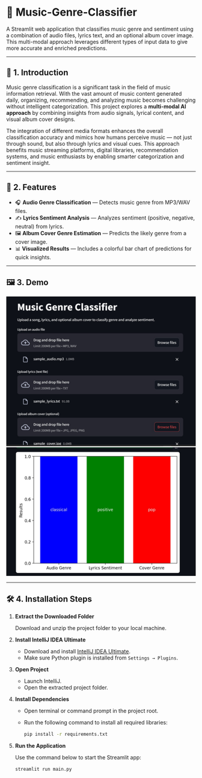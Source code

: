 # 🎵 Music-Genre-Classifier

A Streamlit web application that classifies music genre and sentiment using a combination of audio files, lyrics text, and an optional album cover image. This multi-modal approach leverages different types of input data to give more accurate and enriched predictions.

---

## 🎤 1. Introduction

Music genre classification is a significant task in the field of music information retrieval. With the vast amount of music content generated daily, organizing, recommending, and analyzing music becomes challenging without intelligent categorization. This project explores a **multi-modal AI approach** by combining insights from audio signals, lyrical content, and visual album cover designs.

The integration of different media formats enhances the overall classification accuracy and mimics how humans perceive music — not just through sound, but also through lyrics and visual cues. This approach benefits music streaming platforms, digital libraries, recommendation systems, and music enthusiasts by enabling smarter categorization and sentiment insight.

---

## 🚀 2. Features

- 🎧 **Audio Genre Classification** — Detects music genre from MP3/WAV files.
- ✍️ **Lyrics Sentiment Analysis** — Analyzes sentiment (positive, negative, neutral) from lyrics.
- 🖼️ **Album Cover Genre Estimation** — Predicts the likely genre from a cover image.
- 📊 **Visualized Results** — Includes a colorful bar chart of predictions for quick insights.

---

## 🖼️ 3. Demo

![App Screenshot 1](images/op1.jpg)  
![App Screenshot 2](images/op2.jpg)

---

## 🛠️ 4. Installation Steps

1. **Extract the Downloaded Folder**

   Download and unzip the project folder to your local machine.

2. **Install IntelliJ IDEA Ultimate**  
   - Download and install [IntelliJ IDEA Ultimate](https://www.jetbrains.com/idea/download/).
   - Make sure Python plugin is installed from `Settings → Plugins`.

3. **Open Project**  
   - Launch IntelliJ.
   - Open the extracted project folder.

4. **Install Dependencies**  
   - Open terminal or command prompt in the project root.
   - Run the following command to install all required libraries:

     ```bash
     pip install -r requirements.txt
     ```

5. **Run the Application**

   Use the command below to start the Streamlit app:

   ```bash
   streamlit run main.py
